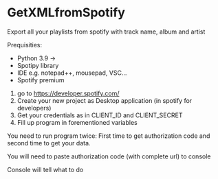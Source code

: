 # GetXMLfromSpotify
Export all your playlists from spotify with track name, album and artist


Prequisities:
 - Python 3.9 ->
 - Spotipy library
 - IDE e.g. notepad++, mousepad, VSC... 
 - Spotify premium

1. go to https://developer.spotify.com/
2. Create your new project as Desktop application (in spotify for developers)
3. Get your credentials as in CLIENT_ID and CLIENT_SECRET
4. Fill up program in forementioned variables

You need to run program twice:
First time to get authorization code and second time to get your data. 

You will need to paste authorization code (with complete url) to console

Console will tell what to do
